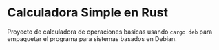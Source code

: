 # Calculadora Simple en Rust
Proyecto de calculadora de operaciones basicas usando `cargo deb` para empaquetar el programa para sistemas basados en Debian.